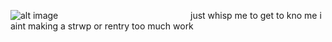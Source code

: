 ![alt image](https://files.catbox.moe/nw1ova.png)
                 just whisp me to get to kno me i aint making a strwp or rentry too much work
